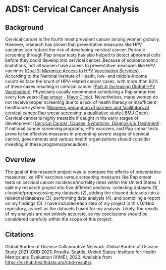 # ADS1: Cervical Cancer Analysis

## Background

Cervical cancer is the fourth most prevalent cancer among women globally. However, research has shown that preventative measures like HPV vaccines can reduce the risk of developing cervical cancer. Periodic screening through Pap smear tests has also helped to detect abnormal cells before they could develop into cervical cancer. Because of socioeconomic limitations, not all women have access to preventative measures like HPV vaccines ([Goal 3: Maximize Access to HPV Vaccination Services](https://deainfo.nci.nih.gov/advisory/pcp/annualreports/hpv/Part3Goal3.htm#:~:text=While%20HPV%20vaccines%20are%20among,law's%20requirements%20for%20vaccine%20coverage.)). According to the National Institute of Health, low- and middle-income countries face the brunt of HPV-related cancer cases, with more than 90% of these cases resulting in cervical cancer ([Part 4: Increasing Global HPV Vaccination](https://deainfo.nci.nih.gov/advisory/pcp/annualreports/hpv/Part4.htm)). Physicians usually recommend scheduling a Pap smear test every few years ([Pap smear - Mayo Clinic](https://www.mayoclinic.org/tests-procedures/pap-smear/about/pac-20394841)). Nevertheless, many women do not receive proper screening due to a lack of health literacy or insufficient healthcare systems ([Women’s perception of barriers and facilitators of cervical cancer Pap smear screening: a qualitative study | BMJ Open](https://bmjopen.bmj.com/content/14/1/e072954)). Cervical cancer is highly treatable if caught in the early stages of development ([Cervical Cancer: Causes, Symptoms, Diagnosis & Treatment](https://my.clevelandclinic.org/health/diseases/12216-cervical-cancer)). If national cancer screening programs, HPV vaccines, and Pap smear tests prove to be effective measures in preventing severe stages of cervical cancer, governments and various health organizations should consider investing in these programs/precautions.

## Overview

The goal of this research project was to compare the effects of preventative measures like HPV vaccines versus screening measures like Pap smear tests on cervical cancer incidence/mortality rates within the United States. I split my research project into five different sections: collecting datasets (1), cleaning/preprocessing my datasets (2), adding the cleaned datasets into a relational database (3), performing data analysis (4), and compiling a report on my findings (5). I have included each step of my project in this GitHub repository, as well as the datasets I used for my analysis. Likely, the results of my analysis are not entirely accurate, so my conclusions should be considered carefully within the scope of this project.

## Citations

Global Burden of Disease Collaborative Network.
Global Burden of Disease Study 2021 (GBD 2021) Results.
Seattle, United States: Institute for Health Metrics and Evaluation (IHME), 2022.
Available from https://vizhub.healthdata.org/gbd-results/.


